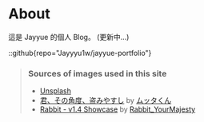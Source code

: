 # About
這是 Jayyue 的個人 Blog。
(更新中...)

::github{repo="Jayyyu1w/jayyue-portfolio"}

> ### Sources of images used in this site
> - [Unsplash](https://unsplash.com/)
> - [君、その角度、盗みやすし](https://www.pixiv.net/artworks/109785780) by [ムッタくん](https://www.pixiv.net/users/93273965)
> - [Rabbit - v1.4 Showcase](https://civitai.com/posts/586908) by [Rabbit_YourMajesty](https://civitai.com/user/Rabbit_YourMajesty)